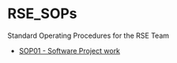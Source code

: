 # RSE_SOPs
Standard Operating Procedures for the RSE Team

- [SOP01 - Software Project work](./SOP01_Project_Work.md)
